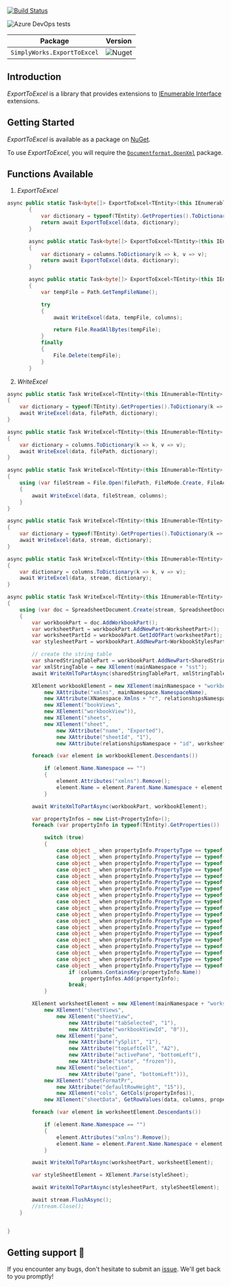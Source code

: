 [![Build Status](https://dev.azure.com/simplify9/Github%20Pipelines/_apis/build/status/simplify9.ExportToExcel?branchName=master)](https://dev.azure.com/simplify9/Github%20Pipelines/_build/latest?definitionId=168&branchName=master) 

![Azure DevOps tests](https://img.shields.io/azure-devops/tests/Simplify9/Github%20Pipelines/168?style=for-the-badge)


| **Package**       | **Version** |
| :----------------:|:----------------------:|
|```SimplyWorks.ExportToExcel```| ![Nuget](https://img.shields.io/nuget/v/SimplyWorks.ExportToExcel?style=for-the-badge)



## Introduction 
*ExportToExcel* is a library that provides extensions to [IEnumerable Interface](https://docs.microsoft.com/en-us/dotnet/api/system.collections.ienumerable?view=netcore-3.1) extensions. 

## Getting Started
*ExportToExcel* is available as a package on [NuGet](https://www.nuget.org/packages/SimplyWorks.ExportToExcel/). 

To use *ExportToExcel*, you will require the [`Documentformat.OpenXml`](https://www.nuget.org/packages/DocumentFormat.OpenXml/) package. 

## Functions Available 
1. *ExportToExcel*
```csharp
async public static Task<byte[]> ExportToExcel<TEntity>(this IEnumerable<TEntity> data)
       {
           var dictionary = typeof(TEntity).GetProperties().ToDictionary(k => k.Name, v => v.Name);
           return await ExportToExcel(data, dictionary);
       }

       async public static Task<byte[]> ExportToExcel<TEntity>(this IEnumerable<TEntity> data, IEnumerable<string> columns)
       {
           var dictionary = columns.ToDictionary(k => k, v => v);
           return await ExportToExcel(data, dictionary);
       }

       async public static Task<byte[]> ExportToExcel<TEntity>(this IEnumerable<TEntity> data, IDictionary<string, string> columns)
       {
           var tempFile = Path.GetTempFileName();

           try
           {
               await WriteExcel(data, tempFile, columns);

               return File.ReadAllBytes(tempFile);
           }
           finally
           {
               File.Delete(tempFile);
           }
       }
```
2. *WriteExcel*
```csharp 
async public static Task WriteExcel<TEntity>(this IEnumerable<TEntity> data, string filePath)
{
    var dictionary = typeof(TEntity).GetProperties().ToDictionary(k => k.Name, v => v.Name);
    await WriteExcel(data, filePath, dictionary);
}

async public static Task WriteExcel<TEntity>(this IEnumerable<TEntity> data, string filePath, IEnumerable<string> columns)
{
    var dictionary = columns.ToDictionary(k => k, v => v);
    await WriteExcel(data, filePath, dictionary);
}

async public static Task WriteExcel<TEntity>(this IEnumerable<TEntity> data, string filePath, IDictionary<string, string> columns)
{
    using (var fileStream = File.Open(filePath, FileMode.Create, FileAccess.ReadWrite))
    {
        await WriteExcel(data, fileStream, columns);
    }
}

async public static Task WriteExcel<TEntity>(this IEnumerable<TEntity> data, Stream stream)
{
    var dictionary = typeof(TEntity).GetProperties().ToDictionary(k => k.Name, v => v.Name);
    await WriteExcel(data, stream, dictionary);
}

async public static Task WriteExcel<TEntity>(this IEnumerable<TEntity> data, Stream stream, IEnumerable<string> columns)
{
    var dictionary = columns.ToDictionary(k => k, v => v);
    await WriteExcel(data, stream, dictionary);
}

async public static Task WriteExcel<TEntity>(this IEnumerable<TEntity> data, Stream stream, IDictionary<string, string> columns)
{
    using (var doc = SpreadsheetDocument.Create(stream, SpreadsheetDocumentType.Workbook))
    {
        var workbookPart = doc.AddWorkbookPart();
        var worksheetPart = workbookPart.AddNewPart<WorksheetPart>();
        var worksheetPartId = workbookPart.GetIdOfPart(worksheetPart);
        var stylesheetPart = workbookPart.AddNewPart<WorkbookStylesPart>();

        // create the string table
        var sharedStringTablePart = workbookPart.AddNewPart<SharedStringTablePart>();
        var xmlStringTable = new XElement(mainNamespace + "sst");
        await WriteXmlToPartAsync(sharedStringTablePart, xmlStringTable);

        XElement workbookElement = new XElement(mainNamespace + "workbook",
            new XAttribute("xmlns", mainNamespace.NamespaceName),
            new XAttribute(XNamespace.Xmlns + "r", relationshipsNamespace.NamespaceName),
            new XElement("bookViews",
            new XElement("workbookView")),
            new XElement("sheets",
            new XElement("sheet",
                new XAttribute("name", "Exported"),
                new XAttribute("sheetId", "1"),
                new XAttribute(relationshipsNamespace + "id", worksheetPartId))));

        foreach (var element in workbookElement.Descendants())

            if (element.Name.Namespace == "")
            {
                element.Attributes("xmlns").Remove();
                element.Name = element.Parent.Name.Namespace + element.Name.LocalName;
            }

        await WriteXmlToPartAsync(workbookPart, workbookElement);

        var propertyInfos = new List<PropertyInfo>();
        foreach (var propertyInfo in typeof(TEntity).GetProperties())

            switch (true)
            {
                case object _ when propertyInfo.PropertyType == typeof(string):
                case object _ when propertyInfo.PropertyType == typeof(DateTime):
                case object _ when propertyInfo.PropertyType == typeof(DateTime?):
                case object _ when propertyInfo.PropertyType == typeof(int):
                case object _ when propertyInfo.PropertyType == typeof(int?):
                case object _ when propertyInfo.PropertyType == typeof(byte):
                case object _ when propertyInfo.PropertyType == typeof(byte?):
                case object _ when propertyInfo.PropertyType == typeof(short):
                case object _ when propertyInfo.PropertyType == typeof(short?):
                case object _ when propertyInfo.PropertyType == typeof(long):
                case object _ when propertyInfo.PropertyType == typeof(long?):
                case object _ when propertyInfo.PropertyType == typeof(float):
                case object _ when propertyInfo.PropertyType == typeof(float?):
                case object _ when propertyInfo.PropertyType == typeof(double):
                case object _ when propertyInfo.PropertyType == typeof(double?):
                case object _ when propertyInfo.PropertyType == typeof(bool):
                case object _ when propertyInfo.PropertyType == typeof(bool?):
                case object _ when propertyInfo.PropertyType == typeof(decimal):
                case object _ when propertyInfo.PropertyType == typeof(decimal?):
                    if (columns.ContainsKey(propertyInfo.Name))
                        propertyInfos.Add(propertyInfo);
                    break;
            }

        XElement worksheetElement = new XElement(mainNamespace + "worksheet",
            new XElement("sheetViews",
                new XElement("sheetView",
                    new XAttribute("tabSelected", "1"),
                    new XAttribute("workbookViewId", "0")),
                new XElement("pane",
                    new XAttribute("ySplit", "1"),
                    new XAttribute("topLeftCell", "A2"),
                    new XAttribute("activePane", "bottomLeft"),
                    new XAttribute("state", "frozen")),
                new XElement("selection",
                    new XAttribute("pane", "bottomLeft"))),
            new XElement("sheetFormatPr",
                new XAttribute("defaultRowHeight", "15")),
                new XElement("cols", GetCols(propertyInfos)),
            new XElement("sheetData", GetRowValues(data, columns, propertyInfos)));

        foreach (var element in worksheetElement.Descendants())

            if (element.Name.Namespace == "")
            {
                element.Attributes("xmlns").Remove();
                element.Name = element.Parent.Name.Namespace + element.Name.LocalName;
            }

        await WriteXmlToPartAsync(worksheetPart, worksheetElement);

        var styleSheetElement = XElement.Parse(styleSheet);

        await WriteXmlToPartAsync(stylesheetPart, styleSheetElement);

        await stream.FlushAsync();
        //stream.Close();  
    }


}
```

## Getting support 👷
If you encounter any bugs, don't hesitate to submit an [issue](https://github.com/simplify9/DeeBee/issues). We'll get back to you promptly!

